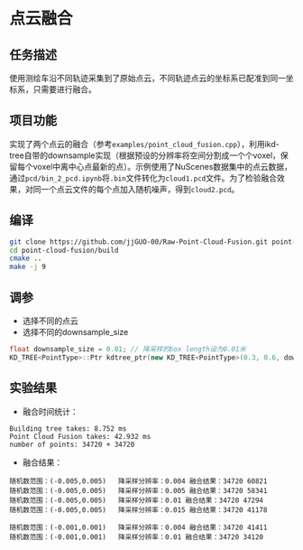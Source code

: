 # 点云融合
## 任务描述

使用测绘车沿不同轨迹采集到了原始点云，不同轨迹点云的坐标系已配准到同一坐标系，只需要进行融合。

## 项目功能

实现了两个点云的融合（参考`examples/point_cloud_fusion.cpp`），利用ikd-tree自带的downsample实现（根据预设的分辨率将空间分割成一个个voxel，保留每个voxel中离中心点最新的点）。示例使用了NuScenes数据集中的点云数据，通过`pcd/bin_2_pcd.ipynb`将`.bin`文件转化为`cloud1.pcd`文件。为了检验融合效果，对同一个点云文件的每个点加入随机噪声，得到`cloud2.pcd`。

## 编译

```bash
git clone https://github.com/jjGUO-00/Raw-Point-Cloud-Fusion.git point-cloud-fusion
cd point-cloud-fusion/build
cmake ..
make -j 9
```

## 调参

- 选择不同的点云
- 选择不同的downsample_size

```C++
float downsample_size = 0.01; // 降采样的box length设为0.01米
KD_TREE<PointType>::Ptr kdtree_ptr(new KD_TREE<PointType>(0.3, 0.6, downsample_size)); 
```

## 实验结果

- 融合时间统计：

```
Building tree takes: 8.752 ms
Point Cloud Fusion takes: 42.932 ms
number of points: 34720 + 34720
```

- 融合结果：

```
随机数范围：(-0.005,0.005)   降采样分辨率：0.004 融合结果：34720 60821
随机数范围：(-0.005,0.005)   降采样分辨率：0.005 融合结果：34720 58341
随机数范围：(-0.005,0.005)   降采样分辨率：0.01 融合结果：34720 47294
随机数范围：(-0.005,0.005)   降采样分辨率：0.015 融合结果：34720 41178

随机数范围：(-0.001,0.001)   降采样分辨率：0.004 融合结果：34720 41411
随机数范围：(-0.001,0.001)   降采样分辨率：0.01 融合结果：34720 34120
```

